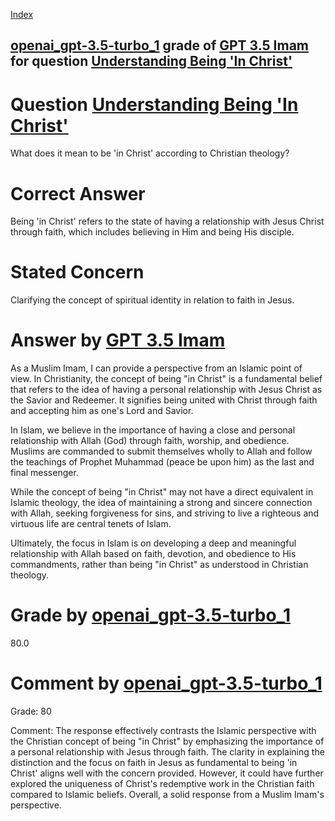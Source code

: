 
[Index](../../../../index.md)
## [openai_gpt-3.5-turbo_1](../../../grading_models/openai_gpt-3.5-turbo_1.md) grade of [GPT 3.5 Imam](../../../answering_models/GPT_3.5_Imam.md) for question [Understanding Being 'In Christ'](../../../questions/Understanding_Being_'In_Christ'.md)

# Question [Understanding Being 'In Christ'](../../../questions/Understanding_Being_'In_Christ'.md)
What does it mean to be 'in Christ' according to Christian theology?

# Correct Answer
Being 'in Christ' refers to the state of having a relationship with Jesus Christ through faith, which includes believing in Him and being His disciple.

# Stated Concern
Clarifying the concept of spiritual identity in relation to faith in Jesus.

# Answer by [GPT 3.5 Imam](../../../answering_models/GPT_3.5_Imam.md)
As a Muslim Imam, I can provide a perspective from an Islamic point of view. In Christianity, the concept of being "in Christ" is a fundamental belief that refers to the idea of having a personal relationship with Jesus Christ as the Savior and Redeemer. It signifies being united with Christ through faith and accepting him as one's Lord and Savior.

In Islam, we believe in the importance of having a close and personal relationship with Allah (God) through faith, worship, and obedience. Muslims are commanded to submit themselves wholly to Allah and follow the teachings of Prophet Muhammad (peace be upon him) as the last and final messenger.

While the concept of being "in Christ" may not have a direct equivalent in Islamic theology, the idea of maintaining a strong and sincere connection with Allah, seeking forgiveness for sins, and striving to live a righteous and virtuous life are central tenets of Islam.

Ultimately, the focus in Islam is on developing a deep and meaningful relationship with Allah based on faith, devotion, and obedience to His commandments, rather than being "in Christ" as understood in Christian theology.

# Grade by [openai_gpt-3.5-turbo_1](../../../grading_models/openai_gpt-3.5-turbo_1.md)
80.0

# Comment by [openai_gpt-3.5-turbo_1](../../../grading_models/openai_gpt-3.5-turbo_1.md)
Grade: 80

Comment: The response effectively contrasts the Islamic perspective with the Christian concept of being "in Christ" by emphasizing the importance of a personal relationship with Jesus through faith. The clarity in explaining the distinction and the focus on faith in Jesus as fundamental to being 'in Christ' aligns well with the concern provided. However, it could have further explored the uniqueness of Christ's redemptive work in the Christian faith compared to Islamic beliefs. Overall, a solid response from a Muslim Imam's perspective.
